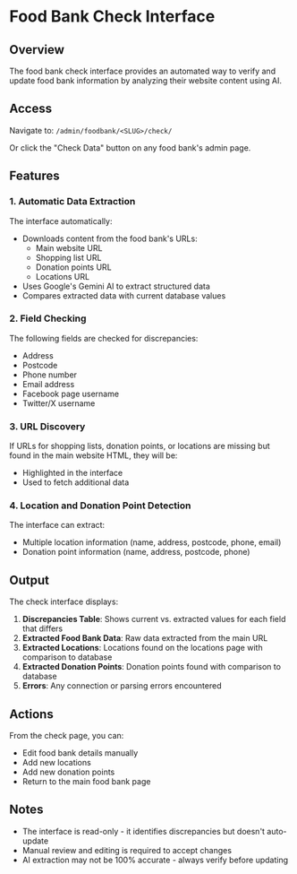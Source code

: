 # Food Bank Check Interface

## Overview
The food bank check interface provides an automated way to verify and update food bank information by analyzing their website content using AI.

## Access
Navigate to: `/admin/foodbank/<SLUG>/check/`

Or click the "Check Data" button on any food bank's admin page.

## Features

### 1. Automatic Data Extraction
The interface automatically:
- Downloads content from the food bank's URLs:
  - Main website URL
  - Shopping list URL
  - Donation points URL
  - Locations URL
- Uses Google's Gemini AI to extract structured data
- Compares extracted data with current database values

### 2. Field Checking
The following fields are checked for discrepancies:
- Address
- Postcode
- Phone number
- Email address
- Facebook page username
- Twitter/X username

### 3. URL Discovery
If URLs for shopping lists, donation points, or locations are missing but found in the main website HTML, they will be:
- Highlighted in the interface
- Used to fetch additional data

### 4. Location and Donation Point Detection
The interface can extract:
- Multiple location information (name, address, postcode, phone, email)
- Donation point information (name, address, postcode, phone)

## Output

The check interface displays:
1. **Discrepancies Table**: Shows current vs. extracted values for each field that differs
2. **Extracted Food Bank Data**: Raw data extracted from the main URL
3. **Extracted Locations**: Locations found on the locations page with comparison to database
4. **Extracted Donation Points**: Donation points found with comparison to database
5. **Errors**: Any connection or parsing errors encountered

## Actions
From the check page, you can:
- Edit food bank details manually
- Add new locations
- Add new donation points
- Return to the main food bank page

## Notes
- The interface is read-only - it identifies discrepancies but doesn't auto-update
- Manual review and editing is required to accept changes
- AI extraction may not be 100% accurate - always verify before updating
